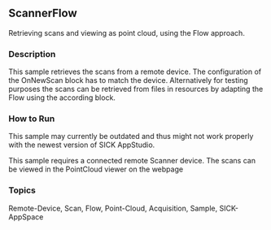## ScannerFlow

Retrieving scans and viewing as point cloud, using the Flow approach.

### Description

This sample retrieves the scans from a remote device. The configuration of the OnNewScan
block has to match the device. Alternatively for testing purposes the scans can be retrieved
from files in resources by adapting the Flow using the according block.

### How to Run

This sample may currently be outdated and thus might not work properly with the newest version of SICK AppStudio.

This sample requires a connected remote Scanner device.
The scans can be viewed in the PointCloud viewer on the webpage

### Topics

Remote-Device, Scan, Flow, Point-Cloud, Acquisition, Sample, SICK-AppSpace
